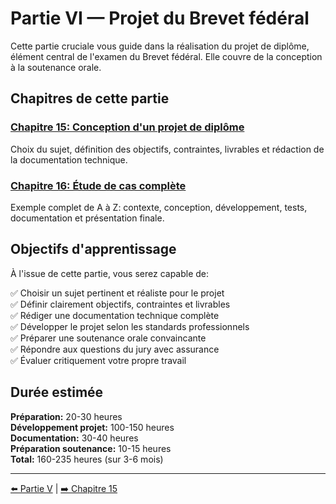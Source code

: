 # Partie VI — Projet du Brevet fédéral

Cette partie cruciale vous guide dans la réalisation du projet de diplôme, élément central de l'examen du Brevet fédéral. Elle couvre de la conception à la soutenance orale.

## Chapitres de cette partie

### [Chapitre 15: Conception d'un projet de diplôme](./chapitre-15-conception-projet-diplome.md)
Choix du sujet, définition des objectifs, contraintes, livrables et rédaction de la documentation technique.

### [Chapitre 16: Étude de cas complète](./chapitre-16-etude-de-cas-complete.md)
Exemple complet de A à Z: contexte, conception, développement, tests, documentation et présentation finale.

## Objectifs d'apprentissage

À l'issue de cette partie, vous serez capable de:

✅ Choisir un sujet pertinent et réaliste pour le projet  
✅ Définir clairement objectifs, contraintes et livrables  
✅ Rédiger une documentation technique complète  
✅ Développer le projet selon les standards professionnels  
✅ Préparer une soutenance orale convaincante  
✅ Répondre aux questions du jury avec assurance  
✅ Évaluer critiquement votre propre travail  

## Durée estimée

**Préparation:** 20-30 heures  
**Développement projet:** 100-150 heures  
**Documentation:** 30-40 heures  
**Préparation soutenance:** 10-15 heures  
**Total:** 160-235 heures (sur 3-6 mois)

---

[⬅️ Partie V](../partie-5-gestion-projet-leadership/README.md) | [➡️ Chapitre 15](./chapitre-15-conception-projet-diplome.md)

